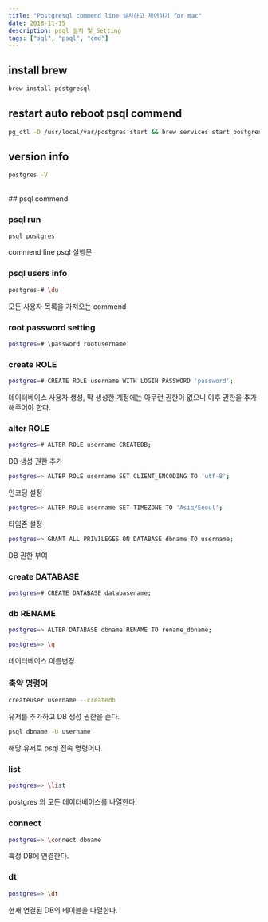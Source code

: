 ```yaml
---
title: "Postgresql commend line 설치하고 제어하기 for mac"
date: 2018-11-15
description: psql 설치 및 Setting
tags: ["sql", "psql", "cmd"]
---
```


## install brew

```bash
brew install postgresql
```

## restart auto reboot psql commend

```bash
pg_ctl -D /usr/local/var/postgres start && brew services start postgresql
```

## version info

```bash
postgres -V
```

<br>
## psql commend

### psql run

```bash
psql postgres
```

commend line psql 실행문

### psql users info

```bash
postgres-# \du
```

모든 사용자 목록을 가져오는 commend

### root password setting

```bash
postgres=# \password rootusername
```

### create ROLE

```bash
postgres=# CREATE ROLE username WITH LOGIN PASSWORD 'password';
```

데이터베이스 사용자 생성, 막 생성한 계정에는 아무런 권한이 없으니 이후 권한을 추가해주어야 한다.

### alter ROLE

```bash
postgres=# ALTER ROLE username CREATEDB;
```

DB 생성 권한 추가

```bash
postgres=> ALTER ROLE username SET CLIENT_ENCODING TO 'utf-8';
```

인코딩 설정

```bash
postgres=> ALTER ROLE username SET TIMEZONE TO 'Asia/Seoul';
```

타임존 설정

```bash
postgres=> GRANT ALL PRIVILEGES ON DATABASE dbname TO username;
```

DB 권한 부여

### create DATABASE

```bash
postgres=# CREATE DATABASE databasename;
```

### db RENAME

```bash
postgres=> ALTER DATABASE dbname RENAME TO rename_dbname;

postgres=> \q
```

데이터베이스 이름변경

### 축약 명령어

```bash
createuser username --createdb
```

유저를 추가하고 DB 생성 권한을 준다.

```bash
psql dbname -U username
```

해당 유저로 psql 접속 명령어다.

### list

```bash
postgres=> \list
```

postgres 의 모든 데이터베이스를 나열한다.

### connect

```bash
postgres=> \connect dbname
```

특정 DB에 연결한다.

### dt

```bash
postgres=> \dt
```

현재 연결된 DB의 테이블을 나열한다.
